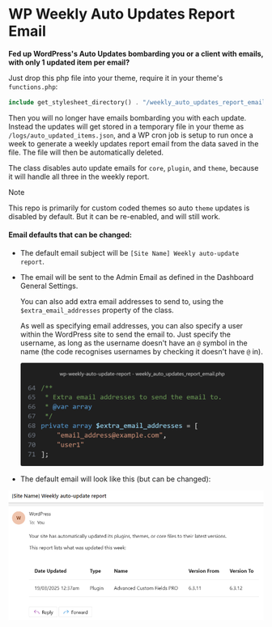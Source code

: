 # WP Weekly Auto Updates Report Email

**Fed up WordPress's Auto Updates bombarding you or a client with emails, with only 1 updated item per email?**

Just drop this php file into your theme, require it in your theme's `functions.php`:

```php
include get_stylesheet_directory() . "/weekly_auto_updates_report_email.php";
```

Then you will no longer have emails bombarding you with each update. Instead the updates will get stored in a temporary file in your theme as `/logs/auto_updated_items.json`, and a WP cron job is setup to run once a week to generate a weekly updates report email from the data saved in the file. The file will then be automatically deleted.

The class disables auto update emails for `core`, `plugin`, and `theme`, because it will handle all three in the weekly report.

>[!NOTE]
> This repo is primarily for custom coded themes so auto `theme` updates is disabled by default. But it can be re-enabled, and will still work.

#### Email defaults that can be changed:

- The default email subject will be `[Site Name] Weekly auto-update report`.

- The email will be sent to the Admin Email as defined in the Dashboard General Settings.

	You can also add extra email addresses to send to, using the `$extra_email_addresses` property of the class.

	As well as specifying email addresses, you can also specify a user within the WordPress site to send the email to. Just specify the username, as long as the username doesn't have an `@` symbol in the name (the code recognises usernames by checking it doesn't have `@` in).

	![alt text](./images/screenshot_1.png)

- The default email will look like this (but can be changed):

![Screenshot of the generated email](./images/screenshot_2.png)
